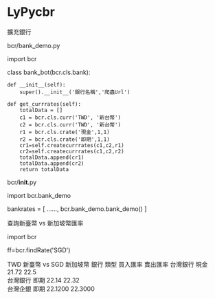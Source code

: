 # LyPycbr


擴充銀行

bcr/bank_demo.py

import bcr

class bank_bot(bcr.cls.bank):

    def __init__(self):  
        super().__init__('銀行名稱','爬蟲Url')
        
    def get_currrates(self):
        totalData = []
        c1 = bcr.cls.curr('TWD', '新台幣')
        c2 = bcr.cls.curr('TWD', '新台幣')
        r1 = bcr.cls.crate('現金',1,1)
        r2 = bcr.cls.crate('即期',1,1)
        cr1=self.createcurrrates(c1,c2,r1)
        cr2=self.createcurrrates(c1,c2,r2)
        totalData.append(cr1)
        totalData.append(cr2)
        return totalData
        
bcr/__init__.py

import bcr.bank_demo

bankrates =
[
        ......,
        bcr.bank_demo.bank_demo()
]


查詢新臺幣 vs 新加坡幣匯率

import bcr

ff=bcr.findRate('SGD')


TWD 新臺幣 vs SGD 新加坡幣
銀行       類型       買入匯率  賣出匯率 
台灣銀行   現金       21.72      22.5      
台灣銀行   即期       22.14      22.32     
台灣企銀   即期       22.1200    22.3000  
